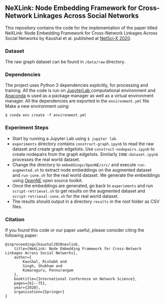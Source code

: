 ## NeXLink: Node Embedding Framework for Cross-Network Linkages Across Social Networks

This repository contains the code for the implementation of the paper titled NeXLink: Node Embedding Framework for Cross-Network Linkages Across Social Networks by Kaushal et al. published at [NetSci-X 2020](https://netscix2020tokyo.github.io/).

### Dataset
The raw graph dataset can be found in `/data/raw` directory.

### Dependencies
The project uses Python 3 dependencies explicitly, for processing and training. All the code is run on [JupyterLab ](https://github.com/jupyterlab/jupyterlab) computational environment and [Anaconda](https://anaconda.org/)  is used as a package manager as well as a virtual environment manager. 
All the dependencies are exported in the `environment.yml` file. Make a new environment using:
```
$ conda env create -f environment.yml
```

### Experiment Steps
+ Start by running a Jupyter Lab using `$ jupyter lab`.
+ `experiments` directory contains `construct-graph.ipynb` to read the raw dataset and create graph edgelists. Use `construct-nodepairs.ipynb` to create nodepairs from the graph edgelists. Similarly `IONE-dataset.ipynb` processes the real world dataset.
+ Change the directory to `embeddings/OpenNE/src/` and execute `run-augmented.sh` to extract node embeddings on the augmented dataset and `run-ione.sh` for the real world dataset. We generate the embeddings using [OpenNE](embeddings/OpenNE/src/) open source toolkit.
+ Once the embeddings are generated, go back to `experiments` and run `script-retrieval.sh` to get results on the augmented dataset and `script-retrieval-ione.sh` for the real world dataset.
+ The results should output in a directory `results` in the root folder as CSV files.

### Citation
If you found this code or our paper useful, please consider citing the following paper:
```
@inproceedings{kaushal2020nexlink,
    title={NeXLink: Node Embedding Framework for Cross-Network Linkages Across Social Networks},
    author={
        Kaushal, Rishabh and 
        Singh, Shubham and 
        Kumaraguru, Ponnurangam
    },
    booktitle={International Conference on Network Science},
    pages={61--75},
    year={2020},
    organization={Springer}
}
```
